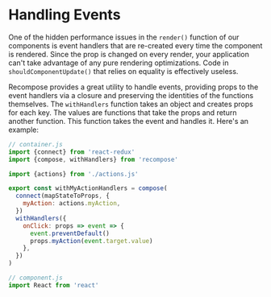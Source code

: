 # Handling Events

One of the hidden performance issues in the `render()` function of our components is event handlers that are re-created every time the component is rendered. Since the prop is changed on every render, your application can't take advantage of any pure rendering optimizations. Code in `shouldComponentUpdate()` that relies on equality is effectively useless.

Recompose provides a great utility to handle events, providing props to the event handlers via a closure and preserving the identities of the functions themselves. The `withHandlers` function takes an object and creates props for each key. The values are functions that take the props and return another function. This function takes the event and handles it. Here's an example:

```js
// container.js
import {connect} from 'react-redux'
import {compose, withHandlers} from 'recompose'

import {actions} from './actions.js'

export const withMyActionHandlers = compose(
  connect(mapStateToProps, {
    myAction: actions.myAction,
  })
  withHandlers({
    onClick: props => event => {
      event.preventDefault()
      props.myAction(event.target.value)
    },
  })
)
```

```js
// component.js
import React from 'react'
```